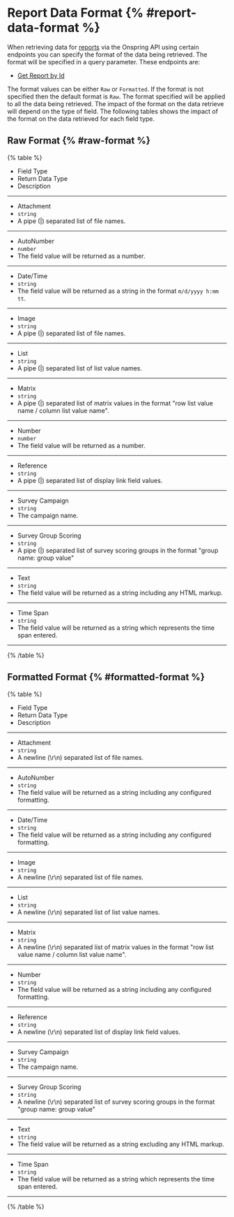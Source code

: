 # Report Data Format {% #report-data-format %}

When retrieving data for [reports](#reports) via the Onspring API using certain endpoints you can specify the format of the data being retrieved. The format will be specified in a query parameter. These endpoints are:

- [Get Report by Id](#get-report-by-id)

The format values can be either `Raw` or `Formatted`. If the format is not specified then the default format is `Raw`. The format specified will be applied to all the data being retrieved. The impact of the format on the data retrieve will depend on the type of field. The following tables shows the impact of the format on the data retrieved for each field type.

## Raw Format {% #raw-format %}

{% table  %}

- Field Type
- Return Data Type
- Description

---

- Attachment
- `string`
- A pipe (|) separated list of file names.

---

- AutoNumber
- `number`
- The field value will be returned as a number.

---

- Date/Time
- `string`
- The field value will be returned as a string in the format `m/d/yyyy h:mm tt`.

---

- Image
- `string`
- A pipe (|) separated list of file names.

---

- List
- `string`
- A pipe (|) separated list of list value names.

---

- Matrix
- `string`
- A pipe (|) separated list of matrix values in the format "row list value name / column list value name".

---

- Number
- `number`
- The field value will be returned as a number.

---

- Reference
- `string`
- A pipe (|) separated list of display link field values.

---

- Survey Campaign
- `string`
- The campaign name.

---

- Survey Group Scoring
- `string`
- A pipe (|) separated list of survey scoring groups in the format "group name: group value"

---

- Text
- `string`
- The field value will be returned as a string including any HTML markup.

---

- Time Span
- `string`
- The field value will be returned as a string which represents the time span entered.

---

{% /table %}

## Formatted Format {% #formatted-format %}

{% table  %}

- Field Type
- Return Data Type
- Description

---

- Attachment
- `string`
- A newline (\r\n) separated list of file names.

---

- AutoNumber
- `string`
- The field value will be returned as a string including any configured formatting.

---

- Date/Time
- `string`
- The field value will be returned as a string including any configured formatting.

---

- Image
- `string`
- A newline (\r\n) separated list of file names.

---

- List
- `string`
- A newline (\r\n) separated list of list value names.

---

- Matrix
- `string`
- A newline (\r\n) separated list of matrix values in the format "row list value name / column list value name".

---

- Number
- `string`
- The field value will be returned as a string including any configured formatting.

---

- Reference
- `string`
- A newline (\r\n) separated list of display link field values.

---

- Survey Campaign
- `string`
- The campaign name.

---

- Survey Group Scoring
- `string`
- A newline (\r\n) separated list of survey scoring groups in the format "group name: group value"

---

- Text
- `string`
- The field value will be returned as a string excluding any HTML markup.

---

- Time Span
- `string`
- The field value will be returned as a string which represents the time span entered.

---

{% /table %}
